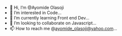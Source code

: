 - 👋 Hi, I’m @Ayomide Olasoji
- 👀 I’m interested in Code...
- 🌱 I’m currently learning Front end Dev...
- 💞️ I’m looking to collaborate on Javascript...
- 📫 How to reach me  @ayomide_olasoji@yahoo.com...

<!---
AyomideOlasoji/AyomideOlasoji is a ✨ special ✨ repository because its `README.md` (this file) appears on your GitHub profile.
You can click the Preview link to take a look at your changes.
--->
